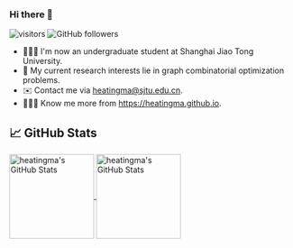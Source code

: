 ### Hi there 👋

![visitors](https://visitor-badge.laobi.icu/badge?page_id=heatingma.heatingma)
![GitHub followers](https://img.shields.io/github/followers/heatingma?label=Follow&style=social)

- 👨🏻‍💻 I'm now an undergraduate student at Shanghai Jiao Tong University.
- 🤔 My current research interests lie in graph combinatorial optimization problems.
- ✉️ Contact me via heatingma@sjtu.edu.cn.
- 💁🏻‍♂️ Know me more from https://heatingma.github.io.

## &#x1f4c8; GitHub Stats

<a href="https://github.com/heatingma/heatingma">
  <img align="center" src="https://github-readme-stats.vercel.app/api/top-langs/?username=heatingma&layout=compact&title_color=6aa6f8&text_color=8a919a&icon_color=6aa6f8&bg_color=0e1116" alt="heatingma's GitHub Stats" height="150"/>
</a>

<a href="https://github.com/heatingma/heatingma">
  <img align="center" src="https://github-readme-stats.vercel.app/api?username=heatingma&show_icons=true&line_height=27&count_private=true&title_color=6aa6f8&text_color=8a919a&icon_color=6aa6f8&bg_color=0e1116" alt="heatingma's GitHub Stats" height="150"/>
</a>
